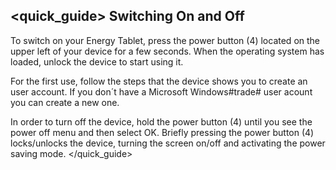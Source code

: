 ## <quick_guide> Switching On and Off
To switch on your Energy Tablet, press the power button (4) located on the upper left of your device for a few seconds. When the operating system has loaded, unlock the device to start using it.

For the first use, follow the steps that the device shows you to create an user account. If you don´t have a Microsoft Windows#trade# user acount you can create a new one.

In order to turn off the device, hold the power button (4) until you see the power off menu and then select OK.
Briefly pressing the power button (4) locks/unlocks the device, turning the screen on/off and activating the power saving mode.
</quick_guide>

